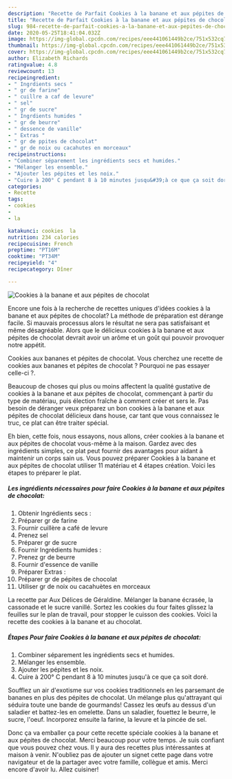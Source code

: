 ```yaml
---
description: "Recette de Parfait Cookies à la banane et aux pépites de chocolat"
title: "Recette de Parfait Cookies à la banane et aux pépites de chocolat"
slug: 984-recette-de-parfait-cookies-a-la-banane-et-aux-pepites-de-chocolat
date: 2020-05-25T18:41:04.032Z
image: https://img-global.cpcdn.com/recipes/eee441061449b2ce/751x532cq70/cookies-a-la-banane-et-aux-pepites-de-chocolat-photo-principale-de-la-recette.jpg
thumbnail: https://img-global.cpcdn.com/recipes/eee441061449b2ce/751x532cq70/cookies-a-la-banane-et-aux-pepites-de-chocolat-photo-principale-de-la-recette.jpg
cover: https://img-global.cpcdn.com/recipes/eee441061449b2ce/751x532cq70/cookies-a-la-banane-et-aux-pepites-de-chocolat-photo-principale-de-la-recette.jpg
author: Elizabeth Richards
ratingvalue: 4.8
reviewcount: 13
recipeingredient:
- " Ingrdients secs "
- " gr de farine"
- " cuillre a caf de levure"
- " sel"
- " gr de sucre"
- " Ingrdients humides "
- " gr de beurre"
- " dessence de vanille"
- " Extras "
- " gr de ppites de chocolat"
- " gr de noix ou cacahutes en morceaux"
recipeinstructions:
- "Combiner séparement les ingrédients secs et humides."
- "Mélanger les ensemble."
- "Ajouter les pépites et les noix."
- "Cuire à 200° C pendant 8 à 10 minutes jusqu&#39;à ce que ça soit doré."
categories:
- Recette
tags:
- cookies
- 
- la

katakunci: cookies  la 
nutrition: 234 calories
recipecuisine: French
preptime: "PT16M"
cooktime: "PT34M"
recipeyield: "4"
recipecategory: Dîner

---
```



![Cookies à la banane et aux pépites de chocolat](https://img-global.cpcdn.com/recipes/eee441061449b2ce/751x532cq70/cookies-a-la-banane-et-aux-pepites-de-chocolat-photo-principale-de-la-recette.jpg)

Encore une fois à la recherche de recettes uniques d'idées cookies à la banane et aux pépites de chocolat? La méthode de préparation est dérange facile. Si mauvais processus alors le résultat ne sera pas satisfaisant et même désagréable. Alors que le délicieux cookies à la banane et aux pépites de chocolat devrait avoir un arôme et un goût qui pouvoir provoquer notre appétit.

Cookies aux bananes et pépites de chocolat. Vous cherchez une recette de cookies aux bananes et pépites de chocolat ? Pourquoi ne pas essayer celle-ci ?.

Beaucoup de choses qui plus ou moins affectent la qualité gustative de cookies à la banane et aux pépites de chocolat, commençant à partir du type de matériau, puis élection fraîche à comment créer et sers le. Pas besoin de déranger veux préparez un bon cookies à la banane et aux pépites de chocolat délicieux dans house, car tant que vous connaissez le truc, ce plat can être traiter spécial.


Eh bien, cette fois, nous essayons, nous allons, créer cookies à la banane et aux pépites de chocolat vous-même à la maison. Gardez avec des ingrédients simples, ce plat peut fournir des avantages pour aidant à maintenir un corps sain us. Vous pouvez préparer Cookies à la banane et aux pépites de chocolat utiliser 11 matériau et 4 étapes création. Voici les étapes to préparer le plat.

<!--inarticleads1-->

##### Les ingrédients nécessaires pour faire Cookies à la banane et aux pépites de chocolat:

1. Obtenir  Ingrédients secs :
1. Préparer  gr de farine
1. Fournir  cuillère a café de levure
1. Prenez  sel
1. Préparer  gr de sucre
1. Fournir  Ingrédients humides :
1. Prenez  gr de beurre
1. Fournir  d&#39;essence de vanille
1. Préparer  Extras :
1. Préparer  gr de pépites de chocolat
1. Utiliser  gr de noix ou cacahuètes en morceaux


La recette par Aux Délices de Géraldine. Mélanger la banane écrasée, la cassonade et le sucre vanillé. Sortez les cookies du four faites glissez la feuilles sur le plan de travail, pour stopper le cuisson des cookies. Voici la recette des cookies à la banane et au chocolat. 

<!--inarticleads2-->

##### Étapes Pour faire Cookies à la banane et aux pépites de chocolat:

1. Combiner séparement les ingrédients secs et humides.
1. Mélanger les ensemble.
1. Ajouter les pépites et les noix.
1. Cuire à 200° C pendant 8 à 10 minutes jusqu&#39;à ce que ça soit doré.


Soufflez un air d&#39;exotisme sur vos cookies traditionnels en les parsemant de bananes en plus des pépites de chocolat. Un mélange plus qu&#39;attrayant qui séduira toute une bande de gourmands! Cassez les œufs au dessus d&#39;un saladier et battez-les en omelette. Dans un saladier, fouettez le beurre, le sucre, l&#39;oeuf. Incorporez ensuite la farine, la levure et la pincée de sel. 


Donc ça va emballer ça pour cette recette spéciale cookies à la banane et aux pépites de chocolat. Merci beaucoup pour votre temps. Je suis confiant que vous pouvez chez vous. Il y aura des recettes plus  intéressantes at maison à venir. N'oubliez pas de ajouter un signet cette page dans votre navigateur et de la partager avec votre famille, collègue et amis. Merci encore d'avoir lu. Allez cuisiner!

